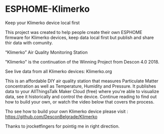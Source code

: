 # ESPHOME-Klimerko
Keep your Klimerko device local first

This project was created to help people create their own ESPHOME firmware for Klimerko devices, keep data local first but publish and share thir data with comunity.

“Klimerko” Air Quality Monitoring Station


"Klimerko" is the continuation of the Winning Project from Descon 4.0 2018.

See live data from all Klimerko devices: Klimerko.org

This is an affordable DIY air quality station that measures Particulate Matter concentration as well as Temperature, Humidity and Pressure.
It publishes data to your AllThingsTalk Maker Cloud (free) where you're able to visualize data, see it historically and control the device.
Continue reading to find out how to build your own, or watch the video below that covers the process.

Tho see how to build your own Klimerko device please visit : https://github.com/DesconBelgrade/Klimerko

Thanks to jrocketfingers for pointig me in right direction.

